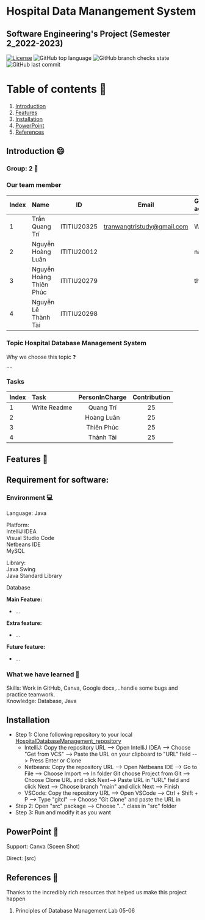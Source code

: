 # Hospital Data Manangement System
## Software Engineering's Project (Semester 2_2022-2023)

[![License](https://img.shields.io/badge/license-MIT-green)](./LICENSE) ![GitHub top language](https://img.shields.io/github/languages/top/naulkun7/Hospital-Data-Manangement-System) ![GitHub branch checks state](https://img.shields.io/github/checks-status/naulkun7/Hospital-Data-Manangement-System/main)
![GitHub last commit](https://img.shields.io/github/last-commit/naulkun7/Hospital-Data-Manangement-System)

# Table of contents :round_pushpin:  

1. [Introduction](#Introduction)
2. [Features](#Features)
3. [Installation](#Installation)
4. [PowerPoint](#PowerPoint)
5. [References](#References)

## Introduction <a name="Introduction"></a> :smile:
### Group: 2 :star_struck:
### Our team member
| Index | Name                   |     ID      |              Email               | Github account             |
|:------|:-----------------------|:-----------:|:--------------------------------:|:---------------------------|
| 1     | Trần Quang Trí | ITITIU20325 | tranwangtristudy@gmail.com | WangTris |
| 2     | Nguyễn Hoàng Luân | ITITIU20012 |  | naulkun7           |
| 3     | Nguyễn Hoàng Thiên Phúc         | ITITIU20279 |  |   thienphuc1802           |
| 4     | Nguyễn Lê Thành Tài    | ITITIU20298 |  |                          |           

### Topic **Hospital Database Management System**  
Why we choose this topic :question:  
....
  
### Tasks  
| Index | Task                                                         | PersonInCharge | Contribution |
|:------|:-------------------------------------------------------------|:--------------:|:------------:|
| 1     | Write Readme      |   Quang Trí    |          25      |
| 2     |            |   Hoàng Luân   |          25      |
| 3     |    |  Thiên Phúc     |      25          |
| 4     |  |     Thành Tài     |          25      |  

## Features <a name="Features"></a> :star2:
## Requirement for software:  

### Environment :computer:
Language: Java  

Platform:   
IntelliJ IDEA  
Visual Studio Code  
Netbeans IDE   
MySQL  

Library:   
Java Swing  
Java Standard Library  

Database

**Main Feature:**  
- ...

**Extra feature:**  

- ...  

**Future feature:**
- ...

### What we have learned :pencil:  
Skills: Work in GitHub, Canva, Google docx,...handle some bugs and practice teamwork.   
Knowledge: Database, Java

## Installation <a name="Installation"></a> 
- Step 1: Clone following repository to your local  [HospitalDatabaseManagement_repository](https://github.com/naulkun7/Hospital-Data-Manangement-System.git)  
    + IntelliJ: Copy the repository URL --> Open IntelliJ IDEA --> Choose "Get from VCS" --> Paste the URL on your clipboard to "URL" field --> Press Enter or Clone  
    + Netbeans: Copy the repository URL --> Open Netbeans IDE -->  Go to File --> Choose Import --> In folder Git choose Project from Git --> Choose Clone URL and click Next--> Paste URL in "URL" field and click Next --> Choose branch "main" and click Next --> Finish   
    + VSCode: Copy the repository URL --> Open VSCode --> Ctrl + Shift + P --> Type "gitcl" --> Choose "Git Clone" and paste the URL in   
- Step 2: Open "src" package --> Choose "..." class in "src" folder   
- Step 3: Run and modify it as you want
## PowerPoint <a name="PowerPoint"></a> 📖
   Support: Canva
   (Sceen Shot)
   
   Direct: [src)
   
## References <a name="References"></a> :book:
Thanks to the incredibly rich resources that helped us make this project happen 
1. Principles of Database Management Lab 05-06
